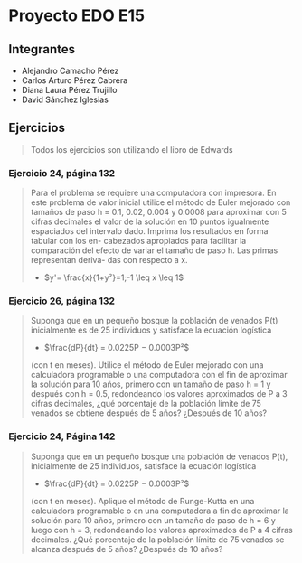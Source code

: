 # Proyecto EDO E15

## Integrantes

- Alejandro Camacho Pérez
- Carlos Arturo Pérez Cabrera
- Diana Laura Pérez Trujillo
- David Sánchez Iglesias

## Ejercicios

> Todos los ejercicios son utilizando el libro de Edwards

### Ejercicio 24, página 132

> Para el problema se requiere una computadora con
impresora. En este problema de valor inicial utilice el método de Euler mejorado con tamaños de paso h = 0.1, 0.02,
0.004 y 0.0008 para aproximar con 5 cifras decimales el valor
de la solución en 10 puntos igualmente espaciados del intervalo dado. Imprima los resultados en forma tabular con los en-
cabezados apropiados para facilitar la comparación del efecto
de variar el tamaño de paso h. Las primas representan deriva-
das con respecto a x.
>
> - $y'= \frac{x}{1+y²}=1;-1 \leq x \leq 1$

### Ejercicio 26, página 132

> Suponga que
en un pequeño bosque la población de venados P(t) inicialmente es de 25 individuos y satisface la ecuación
logística  
>
>- $\frac{dP}{dt} = 0.0225P − 0.0003P²$  
>
>(con t en meses). Utilice el método de Euler mejorado con
una calculadora programable o una computadora con el fin
de aproximar la solución para 10 años, primero con un tamaño de paso h = 1 y después con h = 0.5, redondeando
los valores aproximados de P a 3 cifras decimales, ¿qué
porcentaje de la población límite de 75 venados se obtiene
después de 5 años? ¿Después de 10 años?

### Ejercicio 24, Página 142

>Suponga
que en un pequeño bosque una población de venados P(t),
inicialmente de 25 individuos, satisface la ecuación logística
>
>- $\frac{dP}{dt} = 0.0225P − 0.0003P²$  
>
>(con t en meses). Aplique el método de Runge-Kutta en
una calculadora programable o en una computadora a fin
de aproximar la solución para 10 años, primero con un tamaño de paso de h = 6 y luego con h = 3, redondeando
los valores aproximados de P a 4 cifras decimales. ¿Qué
porcentaje de la población límite de 75 venados se alcanza después de 5 años? ¿Después de 10 años?
